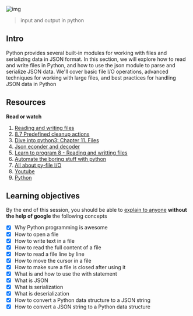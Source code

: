![img](https://assets.imaginablefutures.com/media/images/ALX_Logo.max-200x150.png)
> input and output in python

## Intro
Python provides several built-in modules for working with files and serializing data in JSON format. In this section, we will explore how to read and write files in Python, and how to use the json module to parse and serialize JSON data. We'll cover basic file I/O operations, advanced techniques for working with large files, and best practices for handling JSON data in Python

## Resources
__Read or watch__
1. [Reading and writing files](https://docs.python.org/3/tutorial/inputoutput.html#reading-and-writing-files)
2. [8.7 Predefined cleanup actions](https://docs.python.org/3/tutorial/errors.html#predefined-clean-up-actions)
3. [Dive into python3: Chapter 11. Files](https://histo.ucsf.edu/BMS270/diveintopython3-r802.pdf)
4. [Json econder and decoder](https://docs.python.org/3/library/json.html)
5. [Learn to program 8 - Reading and writting files](https://www.youtube.com/watch?v=EukxMIsNeqU)
6. [Automate the boring stuff with python](https://automatetheboringstuff.com/)
7. [All about py-file I/O](https://techvidvan.com/tutorials/python-file-read-write/s)
8. [Youtube](https://www.youtube.com/results?search_query=python+I%2FO)
9. [Python](https://www.google.com/search?q=python+io)

## Learning objectives
By the end of this session, you should be able to [explain to anyone](https://fs.blog/feynman-learning-technique/) __without the help of google__ the following concepts

* [X] Why Python programming is awesome
* [X] How to open a file
* [X] How to write text in a file
* [X] How to read the full content of a file
* [X] How to read a file line by line
* [X] How to move the cursor in a file
* [X] How to make sure a file is closed after using it
* [X] What is and how to use the with statement
* [X] What is JSON
* [X] What is serialization
* [X] What is deserialization
* [X] How to convert a Python data structure to a JSON string
* [X] How to convert a JSON string to a Python data structure
